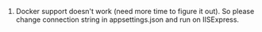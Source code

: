 1. Docker support doesn't work (need more time to figure it out). So please change connection string in appsettings.json and run on IISExpress.
